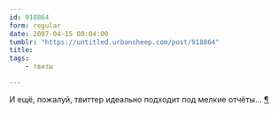 ```yaml
---
id: 918864
form: regular
date: 2007-04-15 00:04:00
tumblr: "https://untitled.urbansheep.com/post/918864"
title:
tags:
    - твиты

---
```


<p>И ещё, пожалуй, твиттер идеально подходит под мелкие отчёты&hellip; <a href="http://twitter.com/urbansheep/statuses/28173321">¶</a></p>

